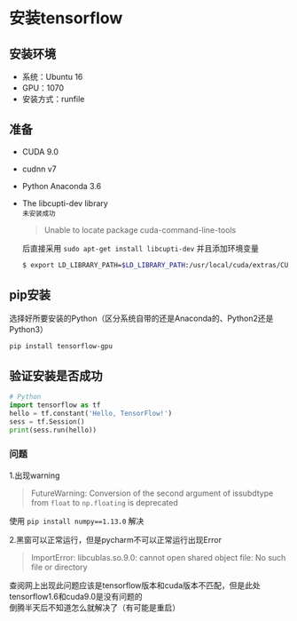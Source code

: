 # 安装tensorflow

## 安装环境

- 系统：Ubuntu 16
- GPU：1070
- 安装方式：runfile

## 准备

- CUDA 9.0
- cudnn v7
- Python Anaconda 3.6
- The libcupti-dev library \
  `未安装成功`
  > Unable to locate package cuda-command-line-tools
  
  后直接采用 `sudo apt-get install libcupti-dev` 并且添加环境变量
  ```bash
  $ export LD_LIBRARY_PATH=$LD_LIBRARY_PATH:/usr/local/cuda/extras/CUPTI/lib64
  ```

## pip安装
选择好所要安装的Python（区分系统自带的还是Anaconda的、Python2还是Python3）
``` bash
pip install tensorflow-gpu
```
## 验证安装是否成功

``` python
# Python
import tensorflow as tf
hello = tf.constant('Hello, TensorFlow!')
sess = tf.Session()
print(sess.run(hello))
```

### 问题

1.出现warning

> FutureWarning: Conversion of the second argument of issubdtype from `float` to `np.floating` is deprecated

使用 `pip install numpy==1.13.0` 解决

2.黑窗可以正常运行，但是pycharm不可以正常运行出现Error

> ImportError: libcublas.so.9.0: cannot open shared object file: No such file or directory 

查阅网上出现此问题应该是tensorflow版本和cuda版本不匹配，但是此处tensorflow1.6和cuda9.0是没有问题的 \
倒腾半天后不知道怎么就解决了（有可能是重启）


